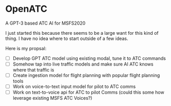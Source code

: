 # OpenATC
A GPT-3 based ATC AI for MSFS2020

I just started this because there seems to be a large want for this kind of thing. I have no idea where to start outside of a few ideas. 

Here is my propsal: 

- [ ] Develop GPT ATC model using existing modal, tune it to ATC commands
- [ ] Somehow tap into live traffic models and make sure AI ATC knows where that traffic is
- [ ] Create ingestion model for flight planning with popular flight planning tools 
- [ ] Work on voice-to-text input model for pilot to ATC comms
- [ ] Work on text-to-voice api for ATC to pilot Comms (could this some how leverage existing MSFS ATC Voices?) 
